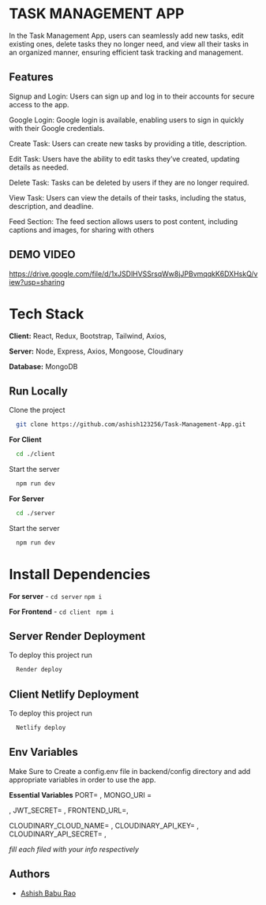 
# TASK MANAGEMENT APP 

In the Task Management App, users can seamlessly add new tasks, edit existing ones, delete tasks they no longer need, and view all their tasks in an organized manner, ensuring efficient task tracking and management.



## Features
Signup and Login: Users can sign up and log in to their accounts for secure access to the app.

Google Login: Google login is available, enabling users to sign in quickly with their Google credentials.

Create Task: Users can create new tasks by providing a title, description.

Edit Task: Users have the ability to edit tasks they’ve created, updating details as needed.

Delete Task: Tasks can be deleted by users if they are no longer required.

View Task: Users can view the details of their tasks, including the status, description, and deadline.

Feed Section: The feed section allows users to post content, including captions and images, for sharing with others

## DEMO VIDEO
https://drive.google.com/file/d/1xJSDlHVSSrsqWw8jJPBvmqqkK6DXHskQ/view?usp=sharing


# Tech Stack

**Client:** React, Redux, Bootstrap, Tailwind, Axios, 

**Server:** Node, Express, Axios, Mongoose, Cloudinary

**Database:** MongoDB


## Run Locally

Clone the project

```bash
  git clone https://github.com/ashish123256/Task-Management-App.git
```

**For Client**
```bash
  cd ./client
```
Start the server

```bash
  npm run dev
```
**For Server**
```bash
  cd ./server
```
Start the server

```bash
  npm run dev
```


# Install Dependencies

**For server** - `cd server` `npm i`

**For Frontend** - `cd client` ` npm i`


## Server Render Deployment

To deploy this project run

```bash
  Render deploy
```
## Client Netlify Deployment

To deploy this project run

```bash
  Netlify deploy
```

## Env Variables

Make Sure to Create a config.env file in backend/config directory and add appropriate variables in order to use the app.

**Essential Variables**
PORT=
,
MONGO_URI =

,
JWT_SECRET=
,
FRONTEND_URL=,

CLOUDINARY_CLOUD_NAME=
,
CLOUDINARY_API_KEY=
,
CLOUDINARY_API_SECRET=
,

_fill each filed with your info respectively_



## Authors

- [Ashish Babu Rao](https://github.com/ashish123256)


